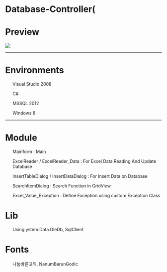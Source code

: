 # Database-Controller(
<H1> Preview </H1>
<img src = https://user-images.githubusercontent.com/43870121/77289633-ae103b80-6d1d-11ea-9d89-b38489aed7dd.png>

<hr>

<H1>Environments</H1>
<ol> Visual Studio 2008 </ol>
<ol> C# </ol>
<ol> MSSQL 2012 </ol>
<ol> Windows 8 </ol>

<hr>

<H1>Module</H1>

<ol> Mainform : Main </ol>
<ol> ExcelReader / ExcelReader_Data : For Excel Data Reading And Update Database</ol>
<ol> InsertTableDialog / InsertDataDialog : For Insert Data on Database</ol>
<ol> SearchItemDialog : Search Function in GridView</ol>
<ol> Excel_Value_Exception : Define Exception using custom Exception Class</ol>

<H1> Lib </H1>

<ol> Using ystem.Data.OleDb, SqlClient </ol>


<H1> Fonts </H1>

<ol> 나눔바른고딕, NanumBarunGodic <ol>

